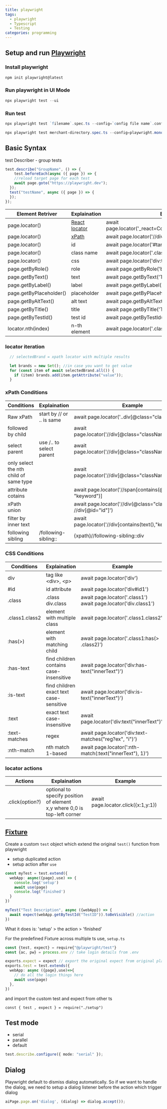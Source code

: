 ```yaml
---
title: playwright
tags:
  - playwright
  - Typescript
  - Testing
categories: programming
---
```

 
## Setup and run [Playwright](https://playwright.dev/)

### Install playwright

```Powershell
npm init playwright@latest
```

### Run playwright in UI Mode

```Powershell
npx playwright test --ui
```

### Run test
```Powershell
npx playwright test `filename`.spec.ts --config=`config file name`.config.ts --workers=4 --retries=3 --project="mschromium" --trace on -g "(?=.\*zh_CN)" --headed
```


```Powershell
npx playwright test merchant-directory.spec.ts --config=playwright.monocart.config.ts --workers=4 --retries=3 --project="mschromium" --trace on -g "(?=.*zh_CN)" --headed
```

## Basic Syntax

test Describer - group tests

```Typescript
test.describe("GroupName", () => {
    test.beforeEach(async ({ page }) => {
    //reload target page for each test
    await page.goto("https://playwright.dev");
  });
  test("testName", async ({ page }) => {
  });
});
```

| Element Retriver        | Explaination                                                              | Example                                                  |
| ----------------------- | ------------------------------------------------------------------------- | -------------------------------------------------------- |
| page.locator()          | [React locator](https://playwright.dev/docs/other-locators#react-locator) | await page.locator('\_react=ComponentName[enabled=true]) |
| page.locator()          | [xPath](https://playwright.dev/docs/other-locators#xpath-locator)         | await page.locator('//div[@class="className"]')          |
| page.locator()          | id                                                                        | await page.locator('#targetId')                          |
| page.locator()          | class name                                                                | await page.locator('.className > div > a')               |
| page.locator()          | css                                                                       | await page.locator('div:text("innerText")')              |
| page.getByRole()        | role                                                                      | await page.getByRole('button', { name: 'Submit' })       |
| page.getByText()        | text                                                                      | await page.getByText('Text')                             |
| page.getByLabel()       | label                                                                     | await page.getByLabel('Label')                           |
| page.getByPlaceholder() | placeholder                                                               | await page.getByPlaceholder('Placeholder')               |
| page.getByAltText()     | alt text                                                                  | await page.getByAltText('AltText')                       |
| page.getByTitle()       | title                                                                     | await page.getByTitle('Title')                           |
| page.getByTestId()      | test id                                                                   | await page.getByTestId('TestId')                         |
| locator.nth(index)      | n-th element                                                              | await page.locator('.className').nth(1)                  |

### locator iteration

```Typescript
  // selectedBrand = xpath locator with multiple results

  let brands = new Set(); //in case you want to get value
  for (const item of await selectedBrand.all()) {
    if (item) brands.add(item.getAttribute("value"));
  }
```

### xPath Conditions

| Conditions                             | Explaination              | Example                                                               |     |
| -------------------------------------- | ------------------------- | --------------------------------------------------------------------- | --- |
| Raw xPath                              | start by // or .. is same | await page.locator('..div[@class="className"]')                       |     |
| followed by child                      |                           | await page.locator('//div[@class="className"]/div/a')                 |     |
| select parent                          | use /.. to select parent  | await page.locator('//div\[@class="className"\]/..')                  |     |
| only select the nth child of same type |                           | await page.locator('//div[@class="className"]/div[1]')                |     |
| attribute cotains                      |                           | await page.locator('//span\[contains(@class, "keyword")\]             |     |
| xPath union                            |                           | await page.locator('//div(@class="className")] \| //div\[@id="id"\]') |     |
| filter by inner text                   |                           | await page.locator('//div\[contains(text(),"keyword")\]')             |     |
| following sibling                      | /following-sibling::      | {xpath}//following-sibling::div                                       |     |


### CSS Conditions

| Conditions     | Explaination                                  | Example                                                           |
| -------------- | --------------------------------------------- | ----------------------------------------------------------------- |
| div            | tag like \<div\>, \<p\>                       | await page.locator('div')                                         |
| \#id           | id attribute                                  | await page.locator('div#id1')                                     |
| .class         | .class<br>div.class                           | await page.locator('.class1')<br>await page.locator('div.class1') |
| .class1.class2 | element with multiple class                   | await page.locator('.class1.class2')                              |
| :has(>)        | element with matching child                   | await page.locator('.class1:has(> .class2)')                      |
| :has-text      | find children<br>contains<br>case-insensitive | await page.locator('div:has-text("innerText")')                   |
| :is-text       | find children<br>exact text<br>case-sensitive | await page.locator('div:is-text("innerText")')                    |
| :text          | exact text<br>case-insensitive                | await page.locator('div:text("innerText")')                       |
| :text-matches  | regex                                         | await page.locator('div:text-matches("reg?ex", "i")')             |
| :nth-match     | nth match 1-based                             | await page.locator(':nth-match(:text("innerText"), 1)')           |

### locator actions
| Actions         | Explaination                                                                | Example                             |
| --------------- | --------------------------------------------------------------------------- | ----------------------------------- |
| .click(option?) | optional to specify position of element<br>x,y where 0,0 is top-left corner | await page.locator.click({x:1,y:1}) |
## [Fixture](https://www.youtube.com/watch?v=2O7dyz6XO2s)

Create a custom `test` object which extend the original `test()` function from playwright

- setup duplicated action
- setup action after `use`

```Typescript
const myTest = test.extend({
  webApp: async({page},use) => {
    console.log('setup')
    await use(page)
    console.log('finished')
  }
})

myTest("Test Description", async ({webApp}) => {
  await expect(webApp.getByTestId("TestID")).toBeVisible() //action
})
```

What it does is: 'setup' > the action > 'finished'

For the predefined Fixture across multiple ts use,
`setup.ts`

```Typescript
const {test, expect} = require{"@playwright/test"}
const {ac, pw} = process.env // take login details from .env

exports.expect = expect // export the original expect from original playwright
exports.test = test.extends({
  webApp: async ({page},use)=>{
    // do all the login things here
    await use(page)
  },
})
```

and import the custom test and expect from other ts

```
const { test , expect } = require("./setup")
```

## Test mode
- serial
- parallel
- default
```Typescript
test.describe.configure({ mode: "serial" });
```

## Dialog
Playwright default to dismiss dialog automatically. So if we want to handle the dialog, we need to setup a dialog listener before the action which trigger dialog
```Typescript
aiPage.page.on('dialog', (dialog) => dialog.accept());
```